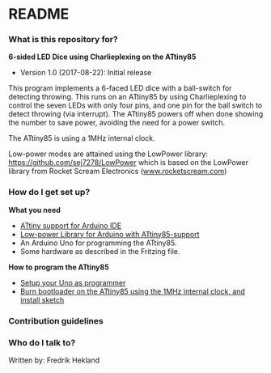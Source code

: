 # README #

### What is this repository for? ###

**6-sided LED Dice using Charlieplexing on the ATtiny85**

* Version 1.0 (2017-08-22): Initial release

This program implements a 6-faced LED dice with a ball-switch for detecting throwing.
This runs on an ATtiny85 by using Charlieplexing to control the seven LEDs with only
four pins, and one pin for the ball switch to detect throwing (via interrupt). 
The ATtiny85 powers off when done showing the number to save power, avoiding the need 
for a power switch.

The ATtiny85 is using a 1MHz internal clock.

Low-power modes are attained using the LowPower library:
https://github.com/sej7278/LowPower which is based on the 
LowPower library from Rocket Scream Electronics (www.rocketscream.com)

### How do I get set up? ###

**What you need**

* [ATtiny support for Arduino IDE](https://github.com/damellis/attiny)
* [Low-power Library for Arduino with ATtiny85-support](https://github.com/sej7278/LowPower)
* An Arduino Uno for programming the ATtiny85.
* Some hardware as described in the Fritzing file.

**How to program the ATtiny85**

* [Setup your Uno as programmer](http://highlowtech.org/?p=1706)
* [Burn bootloader on the ATtiny85 using the 1MHz internal clock, and install sketch](http://highlowtech.org/?p=1695)

### Contribution guidelines ###


### Who do I talk to? ###

Written by: Fredrik Hekland
